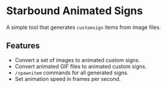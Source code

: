 # Starbound Animated Signs
A simple tool that generates `customsign` items from image files.

## Features
* Convert a set of images to animated custom signs.
* Convert animated GIF files to animated custom signs.
* `/spawnitem` commands for all generated signs.
* Set animation speed in frames per second.

